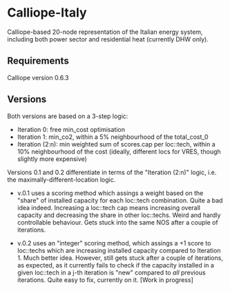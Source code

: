 # Calliope-Italy
Calliope-based 20-node representation of the Italian energy system, including both power sector and residential heat (currently DHW only).

## Requirements
Calliope version 0.6.3

## Versions
Both versions are based on a 3-step logic:
- Iteration 0: free min_cost optimisation
- Iteration 1: min_co2, within a 5% neighbourhood of the total_cost_0
- Iteration (2:n): min weighted sum of scores.cap per loc::tech, within a 10% neighbourhood of the cost (ideally, different locs for VRES, though slightly more expensive)

Versions 0.1 and 0.2 differentiate in terms of the "Iteration (2:n)" logic, i.e. the maximally-different-location logic.
- v.0.1 uses a scoring method which assings a weight based on the "share" of installed capacity for each loc::tech combination.
Quite a bad idea indeed. Increasing a loc::tech cap means increasing overall capacity and decreasing the share in other loc::techs. Weird and hardly controllable behaviour. Gets stuck into the same NOS after a couple of iterations.

- v.0.2 uses an "integer" scoring method, which assings a +1 score to loc::techs which are increasing installed capacity compared to Iteration 1. Much better idea. However, still gets stuck after a couple of iterations, as expected, as it currently fails to check if the capacity installed in a given loc::tech in a j-th iteration is "new" compared to *all* previous iterations. Quite easy to fix, currently on it.
[Work in progress]
